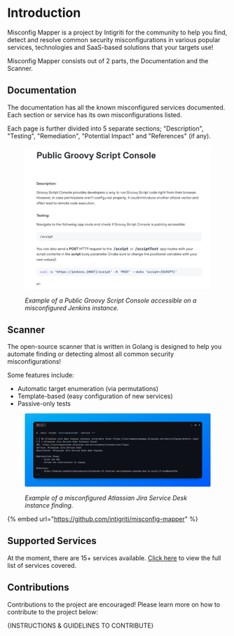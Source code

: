 # Introduction

Misconfig Mapper is a project by Intigriti for the community to help you find, detect and resolve common security misconfigurations in various popular services, technologies and SaaS-based solutions that your targets use!

Misconfig Mapper consists out of 2 parts, the Documentation and the Scanner.

## Documentation

The documentation has all the known misconfigured services documented. Each section or service has its own misconfigurations listed.

Each page is further divided into 5 separate sections; "Description", "Testing", "Remediation", "Potential Impact" and "References" (if any).

<figure><img src="../.gitbook/assets/image (34).png" alt=""><figcaption><p><em>Example of a Public Groovy Script Console accessible on a misconfigured Jenkins instance.</em></p></figcaption></figure>

## Scanner

The open-source scanner that is written in Golang is designed to help you automate finding or detecting almost all common security misconfigurations!

Some features include:

* Automatic target enumeration (via permutations)
* Template-based (easy configuration of new services)
* Passive-only tests

<figure><img src="../.gitbook/assets/image (35).png" alt=""><figcaption><p><em>Example of a misconfigured Atlassian Jira Service Desk instance finding.</em></p></figcaption></figure>

{% embed url="https://github.com/intigriti/misconfig-mapper" %}

## Supported Services

At the moment, there are 15+ services available. [Click here](services.md) to view the full list of services covered.

## Contributions

Contributions to the project are encouraged! Please learn more on how to contribute to the project below:

{INSTRUCTIONS & GUIDELINES TO CONTRIBUTE}
